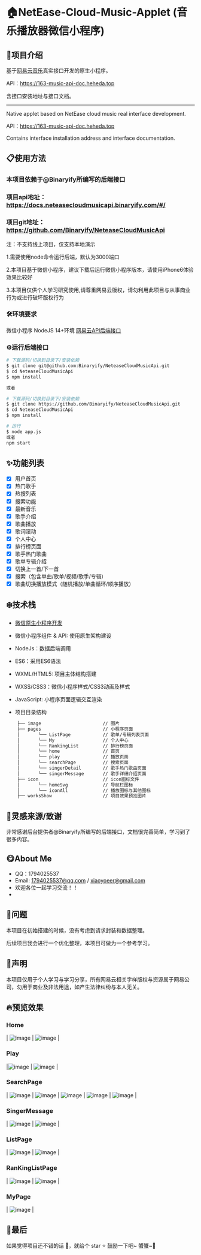 # 🏠NetEase-Cloud-Music-Applet (音乐播放器微信小程序)
## 📖项目介绍

基于[网易云音乐](https://music.163.com/#/download)真实接口开发的原生小程序。

API：https://163-music-api-doc.heheda.top

含接口安装地址与接口文档。

--------------------------------------------------------------------

Native applet based on NetEase cloud music real interface development.

API：https://163-music-api-doc.heheda.top

Contains interface installation address and interface documentation.

## 📋使用方法
### 本项目依赖于@Binaryify所编写的后端接口
### 项目api地址：https://docs.neteasecloudmusicapi.binaryify.com/#/
### 项目git地址：https://github.com/Binaryify/NeteaseCloudMusicApi
注：不支持线上项目，仅支持本地演示

1.需要使用node命令运行后端，默认为3000端口

2.本项目基于微信小程序，建议下载后运行微信小程序版本，请使用iPhone6体验效果比较好

3.本项目仅供个人学习研究使用,请尊重网易云版权，请勿利用此项目与从事商业行为或进行破坏版权行为

### 🛠️环境要求
微信小程序
NodeJS 14+环境
[网易云API后端接口](https://github.com/Binaryify/NeteaseCloudMusicApi)

### ⚙️运行后端接口
```sh
# 下载源码/切换到目录下/安装依赖
$ git clone git@github.com:Binaryify/NeteaseCloudMusicApi.git
$ cd NeteaseCloudMusicApi
$ npm install

或者

# 下载源码/切换到目录下/安装依赖
$ git clone https://github.com/Binaryify/NeteaseCloudMusicApi.git
$ cd NeteaseCloudMusicApi
$ npm install
```

```sh
# 运行
$ node app.js
或者
npm start
```

## ✨功能列表
- [x] 用户首页
- [x] 热门歌手
- [x] 热搜列表
- [x] 搜索功能
- [x] 最新音乐
- [x] 歌手介绍
- [x] 歌曲播放
- [x] 歌词滚动
- [x] 个人中心
- [x] 排行榜页面
- [x] 歌手热门歌曲
- [x] 歌单专辑介绍
- [x] 切换上一首/下一首
- [x] 搜索（包含单曲/歌单/视频/歌手/专辑）
- [x] 歌曲切换播放模式（随机播放/单曲循环/顺序播放）

## ❄️技术栈
- [微信原生小程序开发](https://developers.weixin.qq.com/miniprogram/dev/framework/)
- 微信小程序组件 & API: 使用原生架构建设 
- NodeJs：数据后端调用
- ES6：采用ES6语法
- WXML/HTML5: 项目主体结构搭建
- WXSS/CSS3：微信小程序样式/CSS3动画及样式
- JavaScript: 小程序页面逻辑交互渲染


- 项目目录结构

```html
    ├── image                       // 图片
    ├── pages                       // 小程序页面
    │       └── ListPage            // 歌单/专辑列表页面
    │       └── My                  // 个人中心
    │       └── RankingList         // 排行榜页面
    │       └── home                // 首页
    │       └── play                // 播放页面
    │       └── searchPage          // 搜索页面
    │       └── singerDetail        // 歌手热门歌曲页面
    │       └── singerMessage       // 歌手详细介绍页面
    ├── icon                        // icon图标文件
    │       └── homeSvg             // 导航栏图标
    │       └── iconAll             // 播放图标与其他图标
    ├── worksShow                   // 项目效果预览图片
```

## 🌊灵感来源/致谢
非常感谢后台提供者@Binaryify所编写的后端接口，文档很完善简单，学习到了很多内容。

## 😋About Me

- QQ：1794025537
- Email: 1794025537@qq.com / xiaoyoeer@gmail.com
- 欢迎各位一起学习交流！！
- 
## 💭问题

本项目在初始搭建的时候，没有考虑到请求封装和数据整理。

后续项目我会进行一个优化整理，本项目可做为一个参考学习。

## 💭声明
本项目仅用于个人学习与学习分享，所有网易云相关字样版权与资源属于网易公司，勿用于商业及非法用途，如产生法律纠纷与本人无关。

## 🔥预览效果
### Home
| ![image](https://gitee.com/XiaoYoe/NetEase-Cloud-Music-Applet/raw/main/worksShow/Home.png) | ![image](https://gitee.com/XiaoYoe/NetEase-Cloud-Music-Applet/raw/main/worksShow/Home_HotSinger.png) |

### Play
|![image](https://gitee.com/XiaoYoe/NetEase-Cloud-Music-Applet/raw/main/worksShow/Play01.png) | ![image](https://gitee.com/XiaoYoe/NetEase-Cloud-Music-Applet/raw/main/worksShow/Play02.png) |

### SearchPage
| ![image](https://gitee.com/XiaoYoe/NetEase-Cloud-Music-Applet/raw/main/worksShow/SearchPage01.png) | 
![image](https://gitee.com/XiaoYoe/NetEase-Cloud-Music-Applet/raw/main/worksShow/SearchPage02.png) | ![image](https://gitee.com/XiaoYoe/NetEase-Cloud-Music-Applet/raw/main/worksShow/SearchPage03.png) |
![image](https://gitee.com/XiaoYoe/NetEase-Cloud-Music-Applet/raw/main/worksShow/SearchPage04.png) | ![image](https://gitee.com/XiaoYoe/NetEase-Cloud-Music-Applet/raw/main/worksShow/SearchPage05.png) |

### SingerMessage
| ![image](https://gitee.com/XiaoYoe/NetEase-Cloud-Music-Applet/raw/main/worksShow/SingerPage.png) | ![image](https://gitee.com/XiaoYoe/NetEase-Cloud-Music-Applet/raw/main/worksShow/SingerMessage.png) |

### ListPage
| ![image](https://gitee.com/XiaoYoe/NetEase-Cloud-Music-Applet/raw/main/worksShow/ListPage.png) | ![image](https://gitee.com/XiaoYoe/NetEase-Cloud-Music-Applet/raw/main/worksShow/ListMessagePage.png) |
### RanKingListPage
| ![image](https://gitee.com/XiaoYoe/NetEase-Cloud-Music-Applet/raw/main/worksShow/RanKing.png) | ![image](https://gitee.com/XiaoYoe/NetEase-Cloud-Music-Applet/raw/main/worksShow/RanKing01.png) |

### MyPage
| ![image](https://gitee.com/XiaoYoe/NetEase-Cloud-Music-Applet/raw/main/worksShow/My.png) |

## 🌼最后

如果觉得项目还不错的话 👏，就给个 star ⭐ 鼓励一下吧~ 蟹蟹~👋
